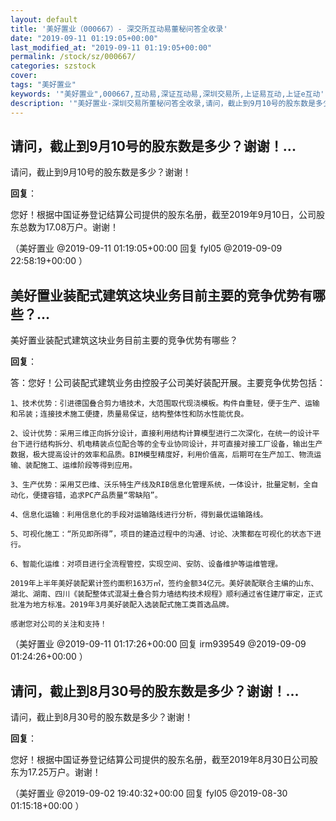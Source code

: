 ```yaml
---
layout: default
title: '美好置业（000667）- 深交所互动易董秘问答全收录'
date: "2019-09-11 01:19:05+00:00"
last_modified_at: "2019-09-11 01:19:05+00:00"
permalink: /stock/sz/000667/
categories: szstock
cover: 
tags: "美好置业"
keywords: '"美好置业",000667,互动易,深证互动易,深圳交易所,上证易互动,上证e互动'
description: '"美好置业-深圳交易所董秘问答全收录,请问，截止到9月10号的股东数是多少？谢谢！"'
---
```


## 请问，截止到9月10号的股东数是多少？谢谢！...

请问，截止到9月10号的股东数是多少？谢谢！

**回复**：

您好！根据中国证券登记结算公司提供的股东名册，截至2019年9月10日，公司股东总数为17.08万户。谢谢！ 

（美好置业  @2019-09-11 01:19:05+00:00 回复 fyl05  @2019-09-09 22:58:19+00:00 ）

## 美好置业装配式建筑这块业务目前主要的竞争优势有哪些？...

美好置业装配式建筑这块业务目前主要的竞争优势有哪些？

**回复**：

答：您好！公司装配式建筑业务由控股子公司美好装配开展。主要竞争优势包括：

    1、技术优势：引进德国叠合剪力墙技术，大范围取代现浇模板。构件自重轻，便于生产、运输和吊装；连接技术施工便捷，质量易保证，结构整体性和防水性能优良。

    2、设计优势：采用三维正向拆分设计，直接利用结构计算模型进行二次深化，在统一的设计平台下进行结构拆分、机电精装点位配合等的全专业协同设计，并可直接对接工厂设备，输出生产数据，极大提高设计的效率和品质。BIM模型精度好，利用价值高，后期可在生产加工、物流运输、装配施工、运维阶段等得到应用。

    3、生产优势：采用艾巴维、沃乐特生产线及RIB信息化管理系统，一体设计，批量定制，全自动化，便捷容错，追求PC产品质量“零缺陷”。

    4、信息化运输：利用信息化的手段对运输路线进行分析，得到最优运输路线。

    5、可视化施工：“所见即所得”，项目的建造过程中的沟通、讨论、决策都在可视化的状态下进行。

    6、智能化运维：对项目进行全流程管控，实现空间、安防、设备维护等运维管理。

    2019年上半年美好装配累计签约面积163万㎡，签约金额34亿元。美好装配联合主编的山东、湖北、湖南、四川《装配整体式混凝土叠合剪力墙结构技术规程》顺利通过省住建厅审定，正式批准为地方标准。2019年3月美好装配入选装配式施工类首选品牌。

    感谢您对公司的关注和支持！ 

（美好置业  @2019-09-11 01:17:26+00:00 回复 irm939549  @2019-09-09 01:24:26+00:00 ）

## 请问，截止到8月30号的股东数是多少？谢谢！...

请问，截止到8月30号的股东数是多少？谢谢！

**回复**：

您好！根据中国证券登记结算公司提供的股东名册，截至2019年8月30日公司股东为17.25万户。谢谢！ 

（美好置业  @2019-09-02 19:40:32+00:00 回复 fyl05  @2019-08-30 01:15:18+00:00 ）

